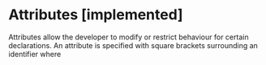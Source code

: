# Attributes [implemented]
Attributes allow the developer to modify or restrict behaviour for certain
declarations. An attribute is specified with square brackets surrounding an
identifier where 